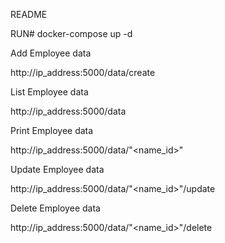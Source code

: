 README

RUN# docker-compose up -d

Add Employee data

http://ip_address:5000/data/create

List Employee data

http://ip_address:5000/data

Print Employee data

http://ip_address:5000/data/"<name_id>"

Update Employee data

http://ip_address:5000/data/"<name_id>"/update

Delete Employee data

http://ip_address:5000/data/"<name_id>"/delete
